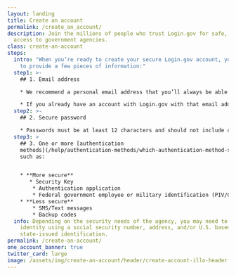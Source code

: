 ```yaml
---
layout: landing
title: Create an account
permalink: /create_an_account/
description: Join the millions of people who trust Login.gov for safe, secure
  access to government agencies.
class: create-an-account
steps:
  intro: "When you’re ready to create your secure Login.gov account, you’ll need
    to provide a few pieces of information:"
  step1: >-
    ## 1. Email address 

    * We recommend a personal email address that you’ll always be able to access rather than a work email address.  

    * If you already have an account with Login.gov with that email address, we’ll send you an email to let you know how you can reset your password and access the account.
  step2: >-
    ## 2. Secure password

    * Passwords must be at least 12 characters and should not include commonly used words or phrases.
  step3: >
    ## 3. One or more [authentication
    methods](/help/authentication-methods/which-authentication-method-should-i-use/)
    such as:


    * **More secure**
       * Security Key
        * Authentication application
        * Federal government employee or military identification (PIV/CAC)
    * **Less secure**
        * SMS/Text messages
        * Backup codes
  info: Depending on the security needs of the agency, you may need to prove your
    identity using a social security number, address, and/or U.S. based
    state-issued identification.
permalink: /create-an-account/
one_account_banner: true
twitter_card: large
image: /assets/img/create-an-account/header/create-account-illo-header.png
---
```

